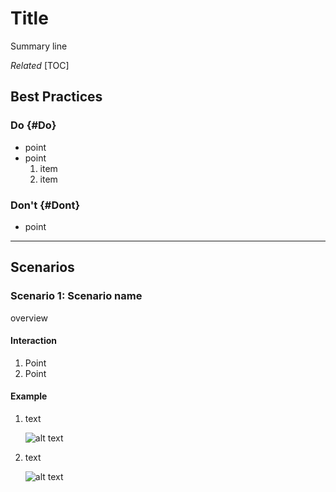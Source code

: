 # Title

Summary line

*Related*
[TOC]

## Best Practices

<section class="multicol">

<section class="column">

### Do {#Do}

*   point
*   point
    <ol>
      <li>item
      <li>item
    </ol>

</section>

<section class="column">

### Don't {#Dont}

*   point

</section>

</section>

--------------------------------------------------------------------------------

## Scenarios

### Scenario 1: Scenario name 

overview

#### Interaction 

1.  Point
1.  Point

#### Example 

<section class="multicol">

<section class="column">

1.  text

    ![alt text](https://unsplash.com/photos/Mt2pgz3NvEQ "optional tooltip")

2.  text

    ![alt text](https://unsplash.com/photos/Mt2pgz3NvEQ "optional tooltip")
